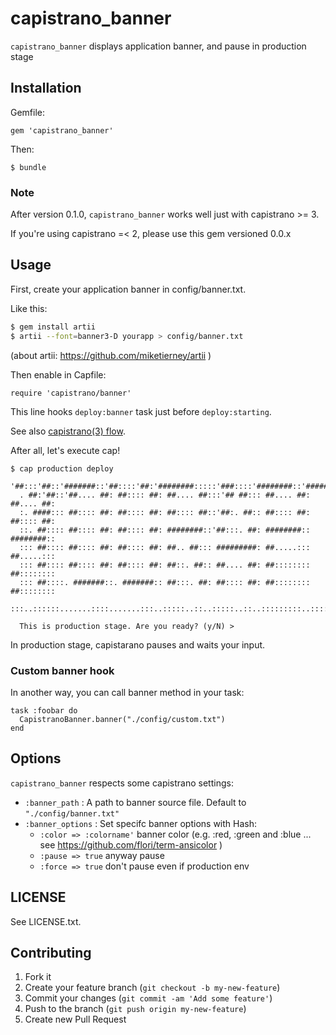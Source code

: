 # capistrano_banner

`capistrano_banner` displays application banner, and pause in production stage

## Installation

Gemfile:

    gem 'capistrano_banner'

Then:

    $ bundle

### Note

After version 0.1.0, `capistrano_banner` works well just with capistrano >= 3.

If you're using capistrano =< 2, please use this gem versioned 0.0.x

## Usage

First, create your application banner in config/banner.txt.

Like this:

```zsh
$ gem install artii
$ artii --font=banner3-D yourapp > config/banner.txt
```

(about artii: https://github.com/miketierney/artii )

Then enable in Capfile:

    require 'capistrano/banner'

This line hooks `deploy:banner` task just before `deploy:starting`.

See also [capistrano(3) flow](http://capistranorb.com/documentation/getting-started/flow/).

After all, let's execute cap!

```
$ cap production deploy
  '##:::'##::'#######::'##::::'##:'########:::::'###::::'########::'########::
  . ##:'##::'##.... ##: ##:::: ##: ##.... ##:::'## ##::: ##.... ##: ##.... ##:
  :. ####::: ##:::: ##: ##:::: ##: ##:::: ##::'##:. ##:: ##:::: ##: ##:::: ##:
  ::. ##:::: ##:::: ##: ##:::: ##: ########::'##:::. ##: ########:: ########::
  ::: ##:::: ##:::: ##: ##:::: ##: ##.. ##::: #########: ##.....::: ##.....:::
  ::: ##:::: ##:::: ##: ##:::: ##: ##::. ##:: ##.... ##: ##:::::::: ##::::::::
  ::: ##::::. #######::. #######:: ##:::. ##: ##:::: ##: ##:::::::: ##::::::::
  :::..::::::.......::::.......:::..:::::..::..:::::..::..:::::::::..:::::::::

  This is production stage. Are you ready? (y/N) > 
```

In production stage, capistarano pauses and waits your input.

### Custom banner hook

In another way, you can call banner method in your task:

```
task :foobar do
  CapistranoBanner.banner("./config/custom.txt")
end
```

## Options

`capistrano_banner` respects some capistrano settings:

- `:banner_path` : A path to banner source file. Default to `"./config/banner.txt"`
- `:banner_options` : Set specifc banner options with Hash:
    - `:color => :colorname'` banner color (e.g. :red, :green and :blue ... see https://github.com/flori/term-ansicolor )
    - `:pause => true` anyway pause
    - `:force => true` don't pause even if production env

## LICENSE

See LICENSE.txt.

## Contributing

1. Fork it
2. Create your feature branch (`git checkout -b my-new-feature`)
3. Commit your changes (`git commit -am 'Add some feature'`)
4. Push to the branch (`git push origin my-new-feature`)
5. Create new Pull Request
